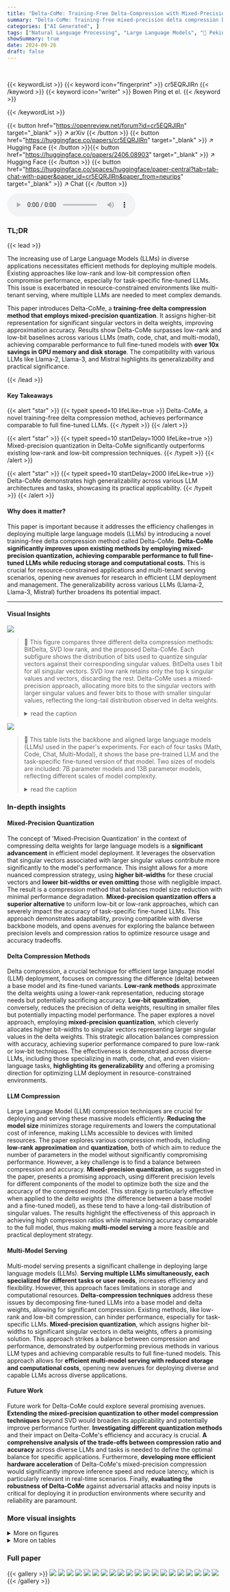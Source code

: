 ```yaml
---
title: "Delta-CoMe: Training-Free Delta-Compression with Mixed-Precision for Large Language Models"
summary: "Delta-CoMe: Training-free mixed-precision delta compression boosts LLM deployment efficiency."
categories: ["AI Generated", ]
tags: ["Natural Language Processing", "Large Language Models", "🏢 Peking University",]
showSummary: true
date: 2024-09-26
draft: false
---
```


<br>

{{< keywordList >}}
{{< keyword icon="fingerprint" >}} cr5EQRJlRn {{< /keyword >}}
{{< keyword icon="writer" >}} Bowen Ping et el. {{< /keyword >}}
 
{{< /keywordList >}}

{{< button href="https://openreview.net/forum?id=cr5EQRJlRn" target="_blank" >}}
↗ arXiv
{{< /button >}}
{{< button href="https://huggingface.co/papers/cr5EQRJlRn" target="_blank" >}}
↗ Hugging Face
{{< /button >}}{{< button href="https://huggingface.co/papers/2406.08903" target="_blank" >}}
↗ Hugging Face
{{< /button >}}
{{< button href="https://huggingface.co/spaces/huggingface/paper-central?tab=tab-chat-with-paper&paper_id=cr5EQRJlRn&paper_from=neurips" target="_blank" >}}
↗ Chat
{{< /button >}}




<audio controls>
    <source src="https://ai-paper-reviewer.com/cr5EQRJlRn/podcast.wav" type="audio/wav">
    Your browser does not support the audio element.
</audio>


### TL;DR


{{< lead >}}

The increasing use of Large Language Models (LLMs) in diverse applications necessitates efficient methods for deploying multiple models.  Existing approaches like low-rank and low-bit compression often compromise performance, especially for task-specific fine-tuned LLMs. This issue is exacerbated in resource-constrained environments like multi-tenant serving, where multiple LLMs are needed to meet complex demands.  



This paper introduces Delta-CoMe, a **training-free delta compression method that employs mixed-precision quantization**. It assigns higher-bit representation for significant singular vectors in delta weights, improving approximation accuracy. Results show Delta-CoMe surpasses low-rank and low-bit baselines across various LLMs (math, code, chat, and multi-modal), achieving comparable performance to full fine-tuned models with **over 10x savings in GPU memory and disk storage**.  The compatibility with various LLMs like Llama-2, Llama-3, and Mistral highlights its generalizability and practical significance.

{{< /lead >}}


#### Key Takeaways

{{< alert "star" >}}
{{< typeit speed=10 lifeLike=true >}} Delta-CoMe, a novel training-free delta compression method, achieves performance comparable to full fine-tuned LLMs. {{< /typeit >}}
{{< /alert >}}

{{< alert "star" >}}
{{< typeit speed=10 startDelay=1000 lifeLike=true >}} Mixed-precision quantization in Delta-CoMe significantly outperforms existing low-rank and low-bit compression techniques. {{< /typeit >}}
{{< /alert >}}

{{< alert "star" >}}
{{< typeit speed=10 startDelay=2000 lifeLike=true >}} Delta-CoMe demonstrates high generalizability across various LLM architectures and tasks, showcasing its practical applicability. {{< /typeit >}}
{{< /alert >}}

#### Why does it matter?
This paper is important because it addresses the efficiency challenges in deploying multiple large language models (LLMs) by introducing a novel training-free delta compression method called Delta-CoMe.  **Delta-CoMe significantly improves upon existing methods by employing mixed-precision quantization, achieving comparable performance to full fine-tuned LLMs while reducing storage and computational costs.** This is crucial for resource-constrained applications and multi-tenant serving scenarios, opening new avenues for research in efficient LLM deployment and management.  The generalizability across various LLMs (Llama-2, Llama-3, Mistral) further broadens its potential impact.

------
#### Visual Insights



![](https://ai-paper-reviewer.com/cr5EQRJlRn/figures_1_1.jpg)

> 🔼 This figure compares three different delta compression methods: BitDelta, SVD low rank, and the proposed Delta-CoMe.  Each subfigure shows the distribution of bits used to quantize singular vectors against their corresponding singular values. BitDelta uses 1 bit for all singular vectors. SVD low rank retains only the top k singular values and vectors, discarding the rest. Delta-CoMe uses a mixed-precision approach, allocating more bits to the singular vectors with larger singular values and fewer bits to those with smaller singular values, reflecting the long-tail distribution observed in delta weights.
> <details>
> <summary>read the caption</summary>
> Figure 1: Left: illustration of BitDelta (Liu et al., 2024b), which employs 1-bit quantization for all the delta weights. Middle: illustration of low-rank compression (Ryu et al., 2023b), retaining the top-k singular values and the corresponding singular vectors. Right: illustration of the proposed Delta-CoMe method, which represents the singular vectors of larger singular values using high-bit vectors while compressing the singular vectors of smaller singular values into low-bit representations. This method is inspired by the long-tail distribution of singular values in delta weights.
> </details>





![](https://ai-paper-reviewer.com/cr5EQRJlRn/tables_5_1.jpg)

> 🔼 This table lists the backbone and aligned large language models (LLMs) used in the paper's experiments.  For each of four tasks (Math, Code, Chat, Multi-Modal), it shows the base pre-trained LLM and the task-specific fine-tuned version of that model.  Two sizes of models are included: 7B parameter models and 13B parameter models, reflecting different scales of model complexity.
> <details>
> <summary>read the caption</summary>
> Table 1: Selected backbone and aligned models for the examined four tasks.
> </details>





### In-depth insights


#### Mixed-Precision Quantization
The concept of 'Mixed-Precision Quantization' in the context of compressing delta weights for large language models is a **significant advancement** in efficient model deployment.  It leverages the observation that singular vectors associated with larger singular values contribute more significantly to the model's performance.  This insight allows for a more nuanced compression strategy, using **higher bit-widths** for these crucial vectors and **lower bit-widths or even omitting** those with negligible impact.  The result is a compression method that balances model size reduction with minimal performance degradation.  **Mixed-precision quantization offers a superior alternative** to uniform low-bit or low-rank approaches, which can severely impact the accuracy of task-specific fine-tuned LLMs.  This approach demonstrates adaptability, proving compatible with diverse backbone models, and opens avenues for exploring the balance between precision levels and compression ratios to optimize resource usage and accuracy tradeoffs.

#### Delta Compression Methods
Delta compression, a crucial technique for efficient large language model (LLM) deployment, focuses on compressing the difference (delta) between a base model and its fine-tuned variants.  **Low-rank methods** approximate the delta weights using a lower-rank representation, reducing storage needs but potentially sacrificing accuracy.  **Low-bit quantization**, conversely, reduces the precision of delta weights, resulting in smaller files but potentially impacting model performance.  The paper explores a novel approach, employing **mixed-precision quantization**, which cleverly allocates higher bit-widths to singular vectors representing larger singular values in the delta weights. This strategic allocation balances compression with accuracy, achieving superior performance compared to pure low-rank or low-bit techniques. The effectiveness is demonstrated across diverse LLMs, including those specializing in math, code, chat, and even vision-language tasks, **highlighting its generalizability** and offering a promising direction for optimizing LLM deployment in resource-constrained environments.

#### LLM Compression
Large Language Model (LLM) compression techniques are crucial for deploying and serving these massive models efficiently.  **Reducing the model size** minimizes storage requirements and lowers the computational cost of inference, making LLMs accessible to devices with limited resources.  The paper explores various compression methods, including **low-rank approximation** and **quantization**, both of which aim to reduce the number of parameters in the model without significantly compromising performance.  However, a key challenge is to find a balance between compression and accuracy.  **Mixed-precision quantization**, as suggested in the paper, presents a promising approach, using different precision levels for different components of the model to optimize both the size and the accuracy of the compressed model.  This strategy is particularly effective when applied to the *delta weights* (the difference between a base model and a fine-tuned model), as these tend to have a long-tail distribution of singular values.  The results highlight the effectiveness of this approach in achieving high compression ratios while maintaining accuracy comparable to the full model, thus making **multi-model serving** a more feasible and practical deployment strategy.

#### Multi-Model Serving
Multi-model serving presents a significant challenge in deploying large language models (LLMs).  **Serving multiple LLMs simultaneously, each specialized for different tasks or user needs**, increases efficiency and flexibility.  However, this approach faces limitations in storage and computational resources. **Delta-compression techniques** address these issues by decomposing fine-tuned LLMs into a base model and delta weights, allowing for significant compression.  Existing methods, like low-rank and low-bit compression, can hinder performance, especially for task-specific LLMs. **Mixed-precision quantization**, which assigns higher bit-widths to significant singular vectors in delta weights, offers a promising solution. This approach strikes a balance between compression and performance, demonstrated by outperforming previous methods in various LLM types and achieving comparable results to full fine-tuned models. This approach allows for **efficient multi-model serving with reduced storage and computational costs**, opening new avenues for deploying diverse and capable LLMs across diverse applications.

#### Future Work
Future work for Delta-CoMe could explore several promising avenues.  **Extending the mixed-precision quantization to other model compression techniques** beyond SVD would broaden its applicability and potentially improve performance further.  **Investigating different quantization methods** and their impact on Delta-CoMe's efficiency and accuracy is crucial.  **A comprehensive analysis of the trade-offs between compression ratio and accuracy** across diverse LLMs and tasks is needed to define the optimal balance for specific applications.  Furthermore, **developing more efficient hardware acceleration** of Delta-CoMe's mixed-precision compression would significantly improve inference speed and reduce latency, which is particularly relevant in real-time scenarios. Finally, **evaluating the robustness of Delta-CoMe** against adversarial attacks and noisy inputs is critical for deploying it in production environments where security and reliability are paramount.


### More visual insights

<details>
<summary>More on figures
</summary>


![](https://ai-paper-reviewer.com/cr5EQRJlRn/figures_3_1.jpg)

> 🔼 This figure illustrates the Delta-CoMe method. It shows how the method compresses delta weights between an aligned model and a backbone model by using different bit-widths for singular vectors based on their singular values.  Larger singular values are represented with higher bit-widths (e.g., 8-bit), while smaller singular values use lower bit-widths (e.g., 3-bit, 2-bit), and the smallest are omitted (0-bit). This mixed-precision approach aims to achieve a balance between compression and accuracy. The figure visually shows this process for three different aligned models (Code, Math, and Multi-Modal).
> <details>
> <summary>read the caption</summary>
> Figure 2: Illustration of Delta-CoMe, where we utilize varying bit-widths for singular vectors with different singular values. Singular vectors corresponding to larger singular values are assigned higher bit-widths. For extremely small singular values, we omit the singular vectors (i.e., 0-bit).
> </details>



![](https://ai-paper-reviewer.com/cr5EQRJlRn/figures_8_1.jpg)

> 🔼 This figure shows the inference time comparison between PyTorch and Triton implementations of the Delta-CoMe model. The left subplot shows how inference time changes with varying batch sizes, while the right subplot demonstrates the impact of different hidden sizes on inference time.  Both subplots show that the Triton implementation significantly outperforms the PyTorch implementation in terms of speed.
> <details>
> <summary>read the caption</summary>
> Figure 3: Inference time of the PyTorch and Triton implementation of Delta-CoMe.
> </details>



![](https://ai-paper-reviewer.com/cr5EQRJlRn/figures_9_1.jpg)

> 🔼 This figure compares three different delta compression methods: BitDelta, low-rank compression, and the proposed Delta-CoMe.  It highlights how each method handles the singular values and vectors of the delta weights, showing BitDelta using 1-bit quantization, low-rank compression reducing the number of singular values, and Delta-CoMe using mixed-precision quantization based on the magnitude of the singular values.  The long-tail distribution of singular values motivates the mixed-precision approach in Delta-CoMe.
> <details>
> <summary>read the caption</summary>
> Figure 1: Left: illustration of BitDelta (Liu et al., 2024b), which employs 1-bit quantization for all the delta weights. Middle: illustration of low-rank compression (Ryu et al., 2023b), retaining the top-k singular values and the corresponding singular vectors. Right: illustration of the proposed Delta-CoMe method, which represents the singular vectors of larger singular values using high-bit vectors while compressing the singular vectors of smaller singular values into low-bit representations. This method is inspired by the long-tail distribution of singular values in delta weights.
> </details>



</details>




<details>
<summary>More on tables
</summary>


![](https://ai-paper-reviewer.com/cr5EQRJlRn/tables_5_2.jpg)
> 🔼 This table presents the results of an experiment comparing different mixed-precision strategies for compressing delta weights.  The strategies are categorized as single, double, and triple precision, each with varying bit-width combinations for the singular vectors. The GSM8K score, a metric for mathematical problem-solving, is used to evaluate the performance of each strategy. The results show that mixed-precision strategies, particularly the triple-precision strategy (8+3+2), provide the best performance.  This table highlights the impact of the bit-width allocation on the overall model performance and supports the choice of the 8+3+2 strategy for the Delta-CoMe method.
> <details>
> <summary>read the caption</summary>
> Table 2: Comparison of different mixed-precision strategies.
> </details>

![](https://ai-paper-reviewer.com/cr5EQRJlRn/tables_6_1.jpg)
> 🔼 This table presents the performance comparison of different delta-compression methods (Low-Rank, BitDelta, and Delta-CoMe) against a baseline (Backbone) and a fully aligned model (Aligned) on 7B parameter aligned language models.  The performance is evaluated across eight tasks: GSM8K, MATH, HumanEval, MBPP, SafetyBench, TruthfulQA, GQA, and TextVQA, representing mathematical reasoning, code generation, chat safety and helpfulness, and multi-modal capabilities, respectively.  The 'α' column represents the compression ratio.  The 'Ave.' column shows the average performance across all eight tasks.
> <details>
> <summary>read the caption</summary>
> Table 3: The performance of different delta-compression methods on 7B aligned models.
> </details>

![](https://ai-paper-reviewer.com/cr5EQRJlRn/tables_6_2.jpg)
> 🔼 This table presents the performance comparison of different delta-compression methods (Low-Rank, BitDelta, and Delta-CoMe) against the baseline (Backbone and Aligned) on 13B parameter aligned models across various tasks: GSM8K (mathematics), HumanEval & MBPP (code generation), SafetyBench & TruthfulQA (chat), and GQA & TextVQA (multi-modal).  The α column represents the compression ratio, showing how much smaller the compressed model is.  The average performance across all tasks is also shown.
> <details>
> <summary>read the caption</summary>
> Table 4: The performance of different delta-compression methods on 13B aligned models.
> </details>

![](https://ai-paper-reviewer.com/cr5EQRJlRn/tables_7_1.jpg)
> 🔼 This table presents the performance of different delta-compression methods on two different open-source large language models: OPENCHAT-3.5-0106 and LLAMA-3-8B-INSTRUCT.  The results are shown across four tasks (GSM8K, HumanEval, TruthfulQA, SafetyBench), and three delta compression methods (Low-Rank, BitDelta, Delta-CoMe) are compared with the full aligned model (Aligned) and the original backbone model (Backbone).  The purpose is to demonstrate the generalization capabilities of the proposed Delta-CoMe approach to various backbone models.
> <details>
> <summary>read the caption</summary>
> Table 5: Results on other representative backbones. The backbone of OPENCHAT-3.5-0106 (Wang et al., 2023) is MISTRAL-7B-v0.1 (Jiang et al., 2023). Both MISTRAL-7B-v0.1 and LLAMA-3-8B are widely-used open-source LLMs.
> </details>

![](https://ai-paper-reviewer.com/cr5EQRJlRn/tables_7_2.jpg)
> 🔼 This table presents the performance comparison of various delta-compression methods (Low-Rank, BitDelta, and Delta-CoMe) against a baseline (Backbone) and a fully aligned model (Aligned) on four different tasks (GSM8K, MATH, HumanEval, MBPP) using 7B parameter models.  The average performance across these tasks is also reported.  The results showcase the effectiveness of Delta-CoMe in achieving performance comparable to the fully aligned models while significantly outperforming the baselines.
> <details>
> <summary>read the caption</summary>
> Table 3: The performance of different delta-compression methods on 7B aligned models.
> </details>

![](https://ai-paper-reviewer.com/cr5EQRJlRn/tables_8_1.jpg)
> 🔼 This table shows the GPU memory cost in GB for deploying multiple (2, 4, 8, 16, 32, 50) aligned models fine-tuned from LLAMA-2-7B with and without delta compression.  The model parameters are represented in BF16 on a single 80G GPU.  The table highlights that without delta compression (w/o DC), a single GPU cannot support more than 4 models, whereas with delta compression (w/ DC), up to 50 models can be loaded, demonstrating significant cost reduction.
> <details>
> <summary>read the caption</summary>
> Table 7: GPU memory cost (GB).
> </details>

![](https://ai-paper-reviewer.com/cr5EQRJlRn/tables_9_1.jpg)
> 🔼 This table shows the approximation errors at the activation level for different model parameters in the low, medium, and high layers. It compares the errors for different methods: Low-Rank, BitDelta, Single, and Triple. The errors are calculated for all parameters and for outliers only. The table is useful for understanding the performance of different delta-compression methods. 
> <details>
> <summary>read the caption</summary>
> Table 8: Approximation errors (×10−2) at the activation level for different model parameters. “Low”, 'Medium”, 'High” represent low-, medium-, and high-layers, respectively. “All” means the error averaged across all the parameters, while “Out.” denotes the average error estimated only on outliers.
> </details>

![](https://ai-paper-reviewer.com/cr5EQRJlRn/tables_13_1.jpg)
> 🔼 This table compares the performance of different bit allocation methods for delta compression on 7B aligned models.  It shows the average scores across various tasks (GSM8K, MATH, HumanEval, MBPP, SafetyBench, TruthfulQA, GQA, TextVQA) for three methods: the original backbone model, a greedy search approach for bit allocation, and a genetic search approach.  The greedy search uses a predefined strategy (detailed in Section 5.1), while the genetic search employs a genetic algorithm to optimize bit allocation. The table highlights that the genetic search, though computationally more expensive, provides better average performance than the greedy search and even surpasses the performance of the original half-precision models in some cases.
> <details>
> <summary>read the caption</summary>
> Table 9: The performance of different bits allocate methods on 7B aligned models. “Greedy search” represents the method in Section 5.1.
> </details>

![](https://ai-paper-reviewer.com/cr5EQRJlRn/tables_14_1.jpg)
> 🔼 This table shows the performance drop when using 4-bit and 16-bit backbones with Delta-CoMe.  It compares the performance with and without the 1-bit delta compression method, demonstrating that Delta-CoMe can maintain good performance even when using low-precision backbones.
> <details>
> <summary>read the caption</summary>
> Table 10: Performance drop in 4-bit and 16-bit backbone across different tasks.
> </details>

![](https://ai-paper-reviewer.com/cr5EQRJlRn/tables_14_2.jpg)
> 🔼 This table presents the performance of the WizardMath-7B model on the GSM8K task under various compression ratios achieved by Delta-CoMe.  The 'w/o Comp.' column shows the performance without compression, serving as a baseline.  The subsequent columns indicate performance with increasing compression levels (1/16, 1/18, 1/20, 1/22, 1/26, 1/32).  The data illustrates how the model's performance degrades gradually as the compression ratio increases. This table demonstrates the trade-off between compression level and performance.
> <details>
> <summary>read the caption</summary>
> Table 11: Performance under different compression ratios for WizardMath-7B
> </details>

</details>




### Full paper

{{< gallery >}}
<img src="https://ai-paper-reviewer.com/cr5EQRJlRn/1.png" class="grid-w50 md:grid-w33 xl:grid-w25" />
<img src="https://ai-paper-reviewer.com/cr5EQRJlRn/2.png" class="grid-w50 md:grid-w33 xl:grid-w25" />
<img src="https://ai-paper-reviewer.com/cr5EQRJlRn/3.png" class="grid-w50 md:grid-w33 xl:grid-w25" />
<img src="https://ai-paper-reviewer.com/cr5EQRJlRn/4.png" class="grid-w50 md:grid-w33 xl:grid-w25" />
<img src="https://ai-paper-reviewer.com/cr5EQRJlRn/5.png" class="grid-w50 md:grid-w33 xl:grid-w25" />
<img src="https://ai-paper-reviewer.com/cr5EQRJlRn/6.png" class="grid-w50 md:grid-w33 xl:grid-w25" />
<img src="https://ai-paper-reviewer.com/cr5EQRJlRn/7.png" class="grid-w50 md:grid-w33 xl:grid-w25" />
<img src="https://ai-paper-reviewer.com/cr5EQRJlRn/8.png" class="grid-w50 md:grid-w33 xl:grid-w25" />
<img src="https://ai-paper-reviewer.com/cr5EQRJlRn/9.png" class="grid-w50 md:grid-w33 xl:grid-w25" />
<img src="https://ai-paper-reviewer.com/cr5EQRJlRn/10.png" class="grid-w50 md:grid-w33 xl:grid-w25" />
<img src="https://ai-paper-reviewer.com/cr5EQRJlRn/11.png" class="grid-w50 md:grid-w33 xl:grid-w25" />
<img src="https://ai-paper-reviewer.com/cr5EQRJlRn/12.png" class="grid-w50 md:grid-w33 xl:grid-w25" />
<img src="https://ai-paper-reviewer.com/cr5EQRJlRn/13.png" class="grid-w50 md:grid-w33 xl:grid-w25" />
<img src="https://ai-paper-reviewer.com/cr5EQRJlRn/14.png" class="grid-w50 md:grid-w33 xl:grid-w25" />
<img src="https://ai-paper-reviewer.com/cr5EQRJlRn/15.png" class="grid-w50 md:grid-w33 xl:grid-w25" />
<img src="https://ai-paper-reviewer.com/cr5EQRJlRn/16.png" class="grid-w50 md:grid-w33 xl:grid-w25" />
<img src="https://ai-paper-reviewer.com/cr5EQRJlRn/17.png" class="grid-w50 md:grid-w33 xl:grid-w25" />
<img src="https://ai-paper-reviewer.com/cr5EQRJlRn/18.png" class="grid-w50 md:grid-w33 xl:grid-w25" />
<img src="https://ai-paper-reviewer.com/cr5EQRJlRn/19.png" class="grid-w50 md:grid-w33 xl:grid-w25" />
<img src="https://ai-paper-reviewer.com/cr5EQRJlRn/20.png" class="grid-w50 md:grid-w33 xl:grid-w25" />
{{< /gallery >}}